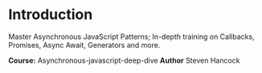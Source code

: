 # Introduction
Master Asynchronous JavaScript Patterns; In-depth training on Callbacks, Promises, Async Await, Generators and more.

**Course:**
Asynchronous-javascript-deep-dive
**Author**
Steven Hancock